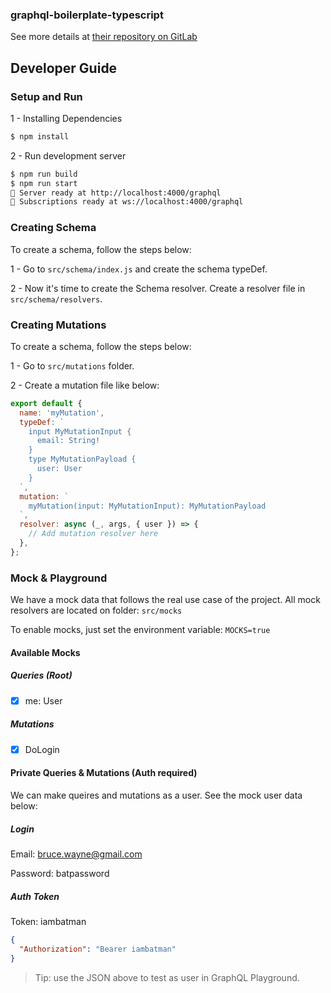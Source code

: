 ### graphql-boilerplate-typescript

See more details at [their repository on GitLab](https://github.com/castmetal/graphql-boilerplate-typescript)



## Developer Guide

### Setup and Run

1 - Installing Dependencies

```bash
$ npm install
```

2 - Run development server

```bash
$ npm run build
$ npm run start
🚀 Server ready at http://localhost:4000/graphql
🚀 Subscriptions ready at ws://localhost:4000/graphql
```


### Creating Schema

To create a schema, follow the steps below:

1 - Go to `src/schema/index.js` and create the schema typeDef.

2 - Now it's time to create the Schema resolver. Create a resolver file in `src/schema/resolvers`.


### Creating Mutations

To create a schema, follow the steps below:

1 - Go to `src/mutations` folder.

2 - Create a mutation file like below:

```js
export default {
  name: 'myMutation',
  typeDef: `
    input MyMutationInput {
      email: String!
    }
    type MyMutationPayload {
      user: User
    }
  `,
  mutation: `
    myMutation(input: MyMutationInput): MyMutationPayload
  `,
  resolver: async (_, args, { user }) => {
    // Add mutation resolver here
  },
};
```

### Mock & Playground

We have a mock data that follows the real use case of the project. All mock resolvers are located on folder: `src/mocks`

To enable mocks, just set the environment variable: `MOCKS=true`

#### Available Mocks

##### Queries (Root)

- [X] me: User

##### Mutations
- [X] DoLogin


#### Private Queries & Mutations (Auth required)

We can make queires and mutations as a user. See the mock user data below:

##### Login

Email: bruce.wayne@gmail.com

Password: batpassword

##### Auth Token

Token: iambatman


```json
{
  "Authorization": "Bearer iambatman"
}
```

> Tip: use the JSON above to test as user in GraphQL Playground.
